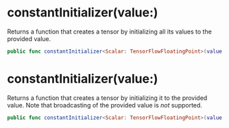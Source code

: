 # constantInitializer(value:)

Returns a function that creates a tensor by initializing all its values to the provided value.

``` swift
public func constantInitializer<Scalar: TensorFlowFloatingPoint>(value: Scalar) -> ParameterInitializer<Scalar>
```

# constantInitializer(value:)

Returns a function that creates a tensor by initializing it to the provided value. Note that
broadcasting of the provided value is *not* supported.

``` swift
public func constantInitializer<Scalar: TensorFlowFloatingPoint>(value: Tensor<Scalar>) -> ParameterInitializer<Scalar>
```
